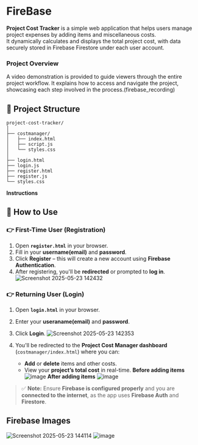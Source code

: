# FireBase
**Project Cost Tracker** is a simple web application that helps users manage project expenses by adding items and miscellaneous costs.  
It dynamically calculates and displays the total project cost, with data securely stored in Firebase Firestore under each user account.

### Project Overview
A video demonstration is provided to guide viewers through the entire project workflow. It explains how to access and navigate the project, showcasing each step involved in the process.(firebase_recording)



## 📁 Project Structure

```
project-cost-tracker/
│
├── costmanager/
│   ├── index.html
│   ├── script.js
│   └── styles.css
│
├── login.html
├── login.js
├── register.html
├── register.js
└── styles.css
```

**Instructions**

## 🔐 **How to Use**

### 👉 **First-Time User (Registration)**
1. Open **`register.html`** in your browser.  
2. Fill in your **username(email)** and **password**.  
3. Click **Register** – this will create a new account using **Firebase Authentication**.  
4. After registering, you'll be **redirected** or prompted to **log in**.
![Screenshot 2025-05-23 142432](https://github.com/user-attachments/assets/8be3a807-2856-4a28-8f28-82f917527568)


### 👉 **Returning User (Login)**
1. Open **`login.html`** in your browser.  
2. Enter your **useraname(email)** and **password**.  
3. Click **Login**.
 ![Screenshot 2025-05-23 142353](https://github.com/user-attachments/assets/9d043856-1f4b-44ff-b9e7-78888dbf1d35)
  
4. You'll be redirected to the **Project Cost Manager dashboard** (`costmanager/index.html`) where you can:  
   - **Add** or **delete** items and other costs.  
   - View your **project’s total cost** in real-time.
 **Before adding items**
![image](https://github.com/user-attachments/assets/0c411ea1-d3b8-4b64-8271-32baf30b17de)
**After adding items**
![image](https://github.com/user-attachments/assets/46f3f771-068d-4d74-aa03-696c4a5ff5f4)



> ✅ **Note:** Ensure **Firebase is configured properly** and you are **connected to the internet**, as the app uses **Firebase Auth** and **Firestore**.



## **Firebase Images**
![Screenshot 2025-05-23 144114](https://github.com/user-attachments/assets/7c3b8c67-c0f1-4452-8a32-ec45270d6b73)
![image](https://github.com/user-attachments/assets/a701431a-7559-45db-94ab-8d25a3699404)


